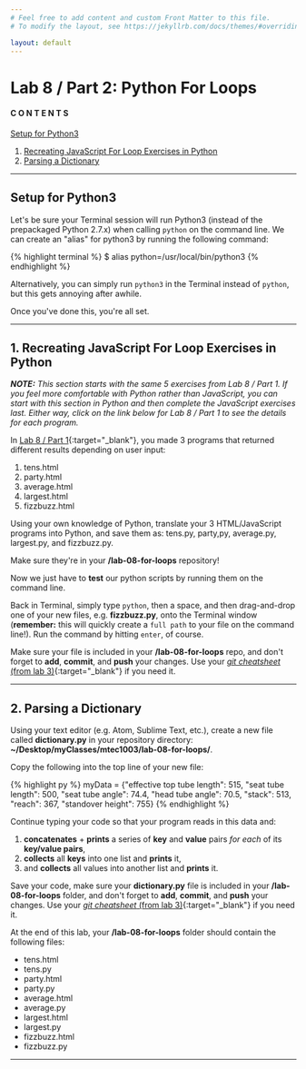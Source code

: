 ```yaml
---
# Feel free to add content and custom Front Matter to this file.
# To modify the layout, see https://jekyllrb.com/docs/themes/#overriding-theme-defaults

layout: default
---
```


<script src="https://cdn.mathjax.org/mathjax/latest/MathJax.js?config=TeX-AMS-MML_HTMLorMML" type="text/javascript"></script>
<!-- http://www.iangoodfellow.com/blog/jekyll/markdown/tex/2016/11/07/latex-in-markdown.html -->

# Lab 8 / Part 2: Python For Loops   

#### C O N T E N T S  
<a href="#setup">Setup for Python3</a>  
1. <a href="#js-stuff">Recreating JavaScript For Loop Exercises in Python</a>  
2. <a href="#dictionary">Parsing a Dictionary</a>  

* * *

<a id="setup"></a>
## Setup for Python3   

Let's be sure your Terminal session will run Python3 (instead of the prepackaged Python 2.7.x) when calling `python` on the command line. We can create an "alias" for python3 by running the following command:  

  {% highlight terminal %}
  $ alias python=/usr/local/bin/python3 {% endhighlight %}

Alternatively, you can simply run `python3` in the Terminal instead of `python`, but this gets annoying after awhile.  

Once you've done this, you're all set.  

* * *  

<a id="js-stuff"></a>
## 1. Recreating JavaScript For Loop Exercises in Python    

_**NOTE:** This section starts with the same 5 exercises from Lab 8 / Part 1. If you feel more comfortable with Python rather than JavaScript, you can start with this section in Python and then complete the JavaScript exercises last. Either way, click on the link below for Lab 8 / Part 1 to see the details for each program._  

In [Lab 8 / Part 1](/Goldford-MTEC1003-OL04/labs/08/lab-08-part1-javascript-for-loops.html){:target="_blank"}, you made 3 programs that returned different results depending on user input:  

  1. tens.html  
  2. party.html  
  3. average.html  
  4. largest.html
  5. fizzbuzz.html

Using your own knowledge of Python, translate your 3 HTML/JavaScript programs into Python, and save them as: tens.py, party,py, average.py, largest.py, and fizzbuzz.py.  

Make sure they're in your **/lab-08-for-loops** repository!

Now we just have to **test** our python scripts by running them on the command line.

Back in Terminal, simply type `python`, then a space, and then drag-and-drop one of your new files, e.g. **fizzbuzz.py**, onto the Terminal window (**remember:** this will quickly create a `full path` to your file on the command line!). Run the command by hitting `enter`, of course.

Make sure your file is included in your **/lab-08-for-loops** repo, and don't forget to **add**, **commit**, and **push** your changes. Use your [_git cheatsheet_ (from lab 3)](/Goldford-MTEC1003-OL04/labs/03/lab-03-git-intro.html){:target="_blank"} if you need it.  

* * *   

<a id="dictionary"></a>
## 2. Parsing a Dictionary  

Using your text editor (e.g. Atom, Sublime Text, etc.), create a new file called **dictionary.py** in your repository directory: **~/Desktop/myClasses/mtec1003/lab-08-for-loops/**.  

Copy the following into the top line of your new file:  

  {% highlight py %} myData = {"effective top tube length": 515, "seat tube length": 500, "seat tube angle": 74.4, "head tube angle": 70.5, "stack": 513, "reach": 367, "standover height": 755} {% endhighlight %}

Continue typing your code so that your program reads in this data and:
  1. **concatenates** + **prints** a series of **key** and **value** pairs _for each_ of its **key/value pairs**,  
  2. **collects** all **keys** into one list and **prints** it,  
  3. and **collects** all values into another list and **prints** it.  

Save your code, make sure your **dictionary.py** file is included in your **/lab-08-for-loops** folder, and don't forget to **add**, **commit**, and **push** your changes. Use your [_git cheatsheet_ (from lab 3)](/Goldford-MTEC1003-OL04/labs/03/lab-03-git-intro.html){:target="_blank"} if you need it.  

At the end of this lab, your **/lab-08-for-loops** folder should contain the following files:  
  * tens.html  
  * tens.py  
  * party.html  
  * party.py  
  * average.html  
  * average.py  
  * largest.html  
  * largest.py  
  * fizzbuzz.html  
  * fizzbuzz.py  

* * *

